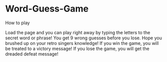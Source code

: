# Word-Guess-Game

How to play

Load the page and you can play right away by typing the letters to the secret word or phrase! You get 9 wrong guesses before you lose. Hope you brushed up on your retro singers knowledge! If you win the game, you will be treated to a victory message! If you lose the game, you will get the dreaded defeat message! 


